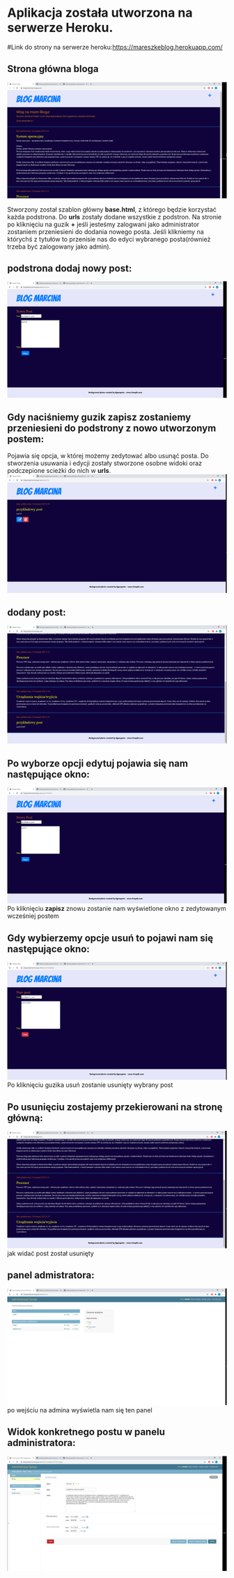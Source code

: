# Aplikacja została utworzona na serwerze Heroku.
#Link do strony na serwerze heroku:https://mareszkeblog.herokuapp.com/

## Strona główna bloga
![](https://github.com/Reszke97/aplikacje-internetowe-Reszke-185ic/blob/master/zrzuty/1.PNG)

Stworzony został szablon główny **base.html**, z którego będzie korzystać każda podstrona. Do **urls** zostały dodane wszystkie z podstron. Na stronie po kliknięciu na guzik **+** jeśli jesteśmy zalogwani jako administrator zostaniem przeniesieni do dodania nowego posta. Jeśli klikniemy na którychś z tytułów to przenisie nas do edyci wybranego posta(również trzeba być zalogowany jako admin).

## podstrona dodaj nowy post:
![](https://github.com/Reszke97/aplikacje-internetowe-Reszke-185ic/blob/master/zrzuty/2.PNG)

## Gdy naciśniemy guzik zapisz zostaniemy przeniesieni do podstrony z nowo utworzonym postem:
Pojawia się opcja, w której możemy zedytować albo usunąć posta. Do stworzenia usuwania i edycji zostały stworzone osobne widoki oraz podczepione scieżki do nich w **urls**.
![](https://github.com/Reszke97/aplikacje-internetowe-Reszke-185ic/blob/master/zrzuty/3.PNG)

## dodany post:
![](https://github.com/Reszke97/aplikacje-internetowe-Reszke-185ic/blob/master/zrzuty/6.PNG)

## Po wyborze opcji edytuj pojawia się nam następujące okno:
![](https://github.com/Reszke97/aplikacje-internetowe-Reszke-185ic/blob/master/zrzuty/4.PNG)
Po kliknięciu **zapisz** znowu zostanie nam wyświetlone okno z zedytowanym wcześniej postem

## Gdy wybierzemy opcje **usuń** to pojawi nam się następujące okno:
![](https://github.com/Reszke97/aplikacje-internetowe-Reszke-185ic/blob/master/zrzuty/5.PNG)
Po kliknięciu guzika usuń zostanie usunięty wybrany post

## Po usunięciu zostajemy przekierowani na stronę główną:
![](https://github.com/Reszke97/aplikacje-internetowe-Reszke-185ic/blob/master/zrzuty/7.PNG)
jak widać post został usunięty

## panel admistratora:
![](https://github.com/Reszke97/aplikacje-internetowe-Reszke-185ic/blob/master/zrzuty/8.PNG)
po wejściu na admina wyświetla nam się ten panel

## Widok konkretnego postu w panelu administratora:
![](https://github.com/Reszke97/aplikacje-internetowe-Reszke-185ic/blob/master/zrzuty/9.PNG)
